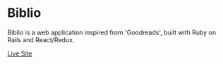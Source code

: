 # Biblio
Biblio is a web application inspired from 'Goodreads', built with
Ruby on Rails and React/Redux.

[Live Site](https://www.biblio-phile.com)
